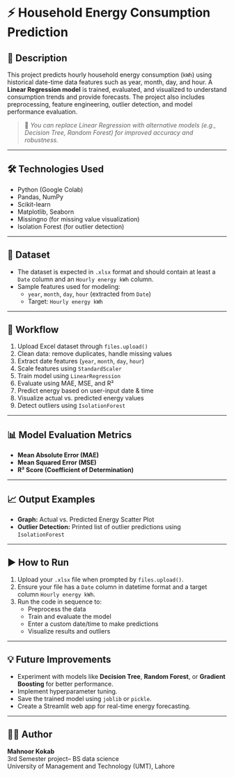 
# ⚡ Household Energy Consumption Prediction

## 📌 Description
This project predicts hourly household energy consumption (`kWh`) using historical date-time data features such as year, month, day, and hour. A **Linear Regression model** is trained, evaluated, and visualized to understand consumption trends and provide forecasts. The project also includes preprocessing, feature engineering, outlier detection, and model performance evaluation.

> 🔁 *You can replace Linear Regression with alternative models (e.g., Decision Tree, Random Forest) for improved accuracy and robustness.*

---

## 🛠️ Technologies Used
- Python (Google Colab)
- Pandas, NumPy
- Scikit-learn
- Matplotlib, Seaborn
- Missingno (for missing value visualization)
- Isolation Forest (for outlier detection)

---

## 📂 Dataset
- The dataset is expected in `.xlsx` format and should contain at least a `Date` column and an `Hourly energy kWh` column.
- Sample features used for modeling:
  - `year`, `month`, `day`, `hour` (extracted from `Date`)
  - Target: `Hourly energy kWh`

---

## 🔄 Workflow
1. Upload Excel dataset through `files.upload()`
2. Clean data: remove duplicates, handle missing values
3. Extract date features (`year`, `month`, `day`, `hour`)
4. Scale features using `StandardScaler`
5. Train model using `LinearRegression`
6. Evaluate using MAE, MSE, and R²
7. Predict energy based on user-input date & time
8. Visualize actual vs. predicted energy values
9. Detect outliers using `IsolationForest`

---

## 📊 Model Evaluation Metrics
- **Mean Absolute Error (MAE)**
- **Mean Squared Error (MSE)**
- **R² Score (Coefficient of Determination)**

---

## 📈 Output Examples
- **Graph:** Actual vs. Predicted Energy Scatter Plot
- **Outlier Detection:** Printed list of outlier predictions using `IsolationForest`

---

## ▶️ How to Run
1. Upload your `.xlsx` file when prompted by `files.upload()`.
2. Ensure your file has a `Date` column in datetime format and a target column `Hourly energy kWh`.
3. Run the code in sequence to:
   - Preprocess the data
   - Train and evaluate the model
   - Enter a custom date/time to make predictions
   - Visualize results and outliers

---

## 💡 Future Improvements
- Experiment with models like **Decision Tree**, **Random Forest**, or **Gradient Boosting** for better performance.
- Implement hyperparameter tuning.
- Save the trained model using `joblib` or `pickle`.
- Create a Streamlit web app for real-time energy forecasting.

---

## 👩‍💻 Author
**Mahnoor Kokab**  
3rd Semester project– BS data science  
University of Management and Technology (UMT), Lahore  

